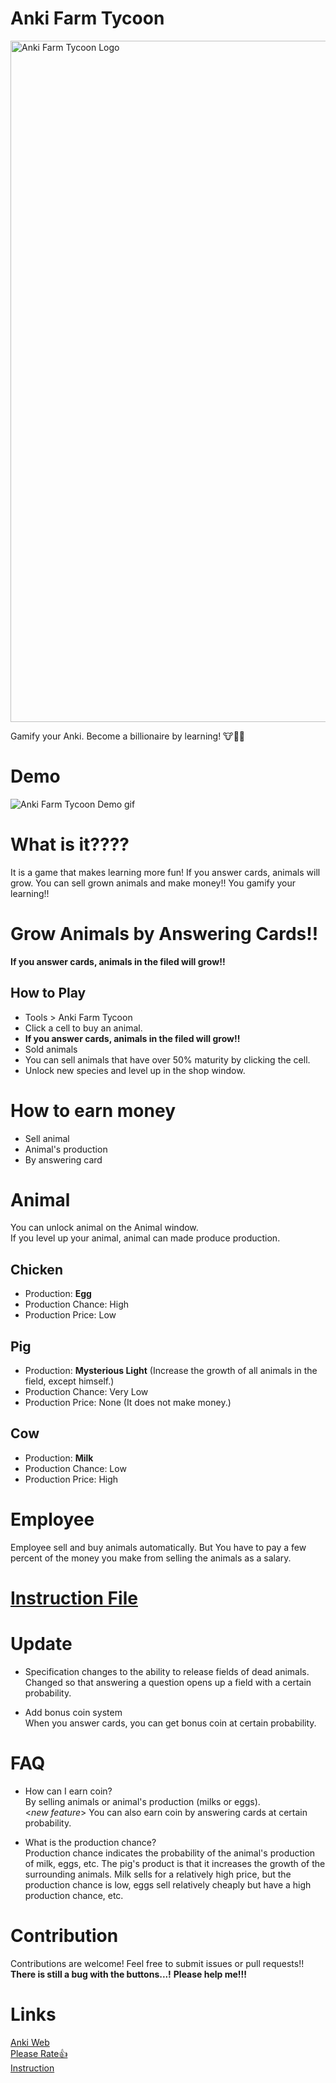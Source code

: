 # Anki Farm Tycoon
<img width="1090" alt="Anki Farm Tycoon Logo" src="https://github.com/user-attachments/assets/479565f4-5544-4d39-990b-680020d5b24e" />

Gamify your Anki. Become a billionaire by learning! 🐮🐔🐷

# Demo
![Anki Farm Tycoon Demo gif](https://github.com/user-attachments/assets/7abf4abd-638f-4e9a-bd7c-4b4b76b58e9f)


# What is it????
It is a game that makes learning more fun!
If you answer cards, animals will grow.
You can sell grown animals and make money!!
You gamify your learning!!


# Grow Animals by Answering Cards!!
**If you answer cards, animals in the filed will grow!!**



## How to Play
- Tools > Anki Farm Tycoon
- Click a cell to buy an animal.
- **If you answer cards, animals in the filed will grow!!**
- Sold animals
- You can sell animals that have over 50% maturity by clicking the cell.
- Unlock new species and level up in the shop window.

# How to earn money
- Sell animal
- Animal's production
- By answering card

# Animal
You can unlock animal on the Animal window.\
If you level up your animal, animal can made produce production.

## Chicken
- Production: **Egg**
- Production Chance: High
- Production Price: Low

## Pig
- Production: **Mysterious Light** (Increase the growth of all animals in the field, except himself.)
- Production Chance: Very Low
- Production Price: None (It does not make money.)

## Cow
- Production: **Milk**
- Production Chance: Low
- Production Price: High


# Employee
Employee sell and buy animals automatically.
But You have to pay a few percent of the money you make from selling the animals as a salary.

# [Instruction File](https://github.com/omuomuMG/Anki-Farm-Tycoon/blob/master/Instruction.md)

# Update
- Specification changes to the ability to release fields of dead animals.\
Changed so that answering a question opens up a field with a certain probability.
 
- Add bonus coin system\
When you answer cards, you can get bonus coin at certain probability.

# FAQ
- How can I earn coin?\
  By selling animals or animal's production (milks or eggs).\
   <*new feature*>  You can also earn coin by answering cards at certain probability.
  
- What is the production chance?\
Production chance indicates the probability of the animal's production of milk, eggs, etc. The pig's product is that it increases the growth of the surrounding animals.
Milk sells for a relatively high price, but the production chance is low, eggs sell relatively cheaply but have a high production chance, etc.


# Contribution
Contributions are welcome! Feel free to submit issues or pull requests!!
**There is still a bug with the buttons...!**
**Please help me!!!**

# Links
[Anki Web](https://ankiweb.net/shared/info/20342773?cb=1739161568107)\
[Please Rate👍](https://ankiweb.net/shared/review/20342773)\
[Instruction](https://github.com/omuomuMG/Anki-Farm-Tycoon/blob/master/Instruction.md)